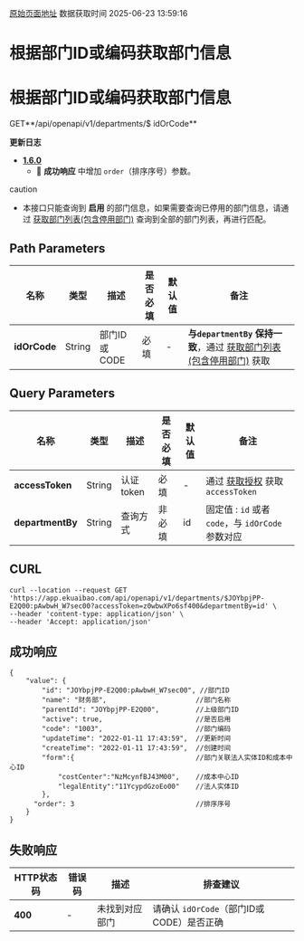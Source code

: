 [原始页面地址](https://docs.ekuaibao.com/docs/open-api/contacts/get-departments-idOrCode)
数据获取时间 2025-06-23 13:59:16

# 根据部门ID或编码获取部门信息

# 根据部门ID或编码获取部门信息  
  
GET**/api/openapi/v1/departments/$ idOrCode**

**更新日志**

  * [**1.6.0**](/updateLog/update-log#160)
    * 🐞 **成功响应** 中增加 `order`（排序序号）参数。



caution

  * 本接口只能查询到 **启用** 的部门信息，如果需要查询已停用的部门信息，请通过 [获取部门列表(包含停用部门)](/docs/open-api/corporation/get-departments) 查询到全部的部门列表，再进行匹配。



## Path Parameters​

名称| 类型| 描述| 是否必填| 默认值| 备注  
---|---|---|---|---|---  
**idOrCode**|  String| 部门ID或CODE| 必填| -| **与`departmentBy` 保持一致**，通过 [获取部门列表(包含停用部门)](/docs/open-api/corporation/get-departments) 获取  
  
## Query Parameters​

名称| 类型| 描述| 是否必填| 默认值| 备注  
---|---|---|---|---|---  
**accessToken**|  String| 认证token| 必填| -| 通过 [获取授权](/docs/open-api/getting-started/auth) 获取 `accessToken`  
**departmentBy**|  String| 查询方式| 非必填| id| 固定值 : `id` 或者 `code`，与 `idOrCode` 参数对应  
  
## CURL​
    
    
    curl --location --request GET 'https://app.ekuaibao.com/api/openapi/v1/departments/$JOYbpjPP-E2Q00:pAwbwH_W7sec00?accessToken=z0wbwXPo6sf400&departmentBy=id' \  
    --header 'content-type: application/json' \  
    --header 'Accept: application/json'  
    

## 成功响应​
    
    
    {  
        "value": {  
            "id": "JOYbpjPP-E2Q00:pAwbwH_W7sec00", //部门ID  
            "name": "财务部",                      //部门名称  
            "parentId": "JOYbpjPP-E2Q00",         //上级部门ID  
            "active": true,                       //是否启用  
            "code": "1003",                       //部门编码  
            "updateTime": "2022-01-11 17:43:59",  //更新时间  
            "createTime": "2022-01-11 17:43:59",  //创建时间  
            "form":{                              //部门关联法人实体ID和成本中心ID  
                "costCenter":"NzMcynfBJ43M00",    //成本中心ID  
                "legalEntity":"11YcypdGzoEo00"    //法人实体ID  
            },  
          "order": 3                              //排序序号  
        }  
    }  
    

## 失败响应​

HTTP状态码| 错误码| 描述| 排查建议  
---|---|---|---  
**400**|  -| 未找到对应部门| 请确认 `idOrCode`（部门ID或CODE）是否正确
